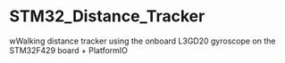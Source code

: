 # STM32_Distance_Tracker
wWalking distance tracker using the onboard L3GD20 gyroscope on the STM32F429 board + PlatformIO
